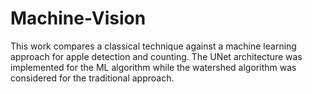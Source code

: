 # Machine-Vision
This work compares a classical technique against a machine learning approach for apple detection and counting. 
The UNet architecture was implemented for the ML algorithm while the watershed algorithm was considered for the traditional approach. 
